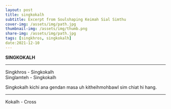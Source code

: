 ```yaml
---
layout: post
title: singkokalh
subtitle: Excerpt from Soulshaping Keimah Sial Simthu
cover-img: /assets/img/path.jpg
thumbnail-img: /assets/img/thumb.png
share-img: /assets/img/path.jpg
tags: [singkhros, singkokalh]
date:2021-12-10
---  
```

**SINGKOKALH**  

***
Singkhros - Singkokalh  
Singlamteh - Singkokalh 

Singkokalh kichi ana gendan masa uh kitheihmohbawl sim chiat hi hang.  

***

Kokalh - Cross  

